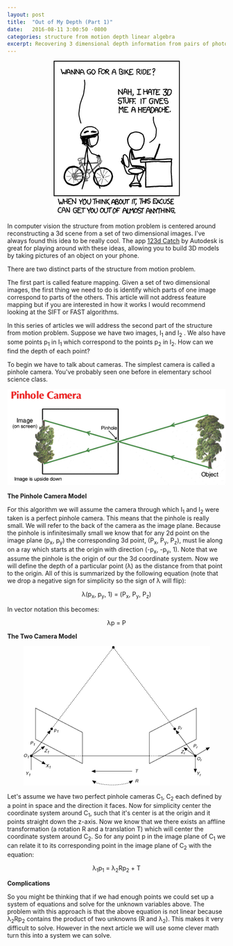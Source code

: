 ```yaml
---
layout: post
title:  "Out of My Depth (Part 1)"
date:   2016-08-11 3:00:50 -0800
categories: structure from motion depth linear algebra
excerpt: Recovering 3 dimensional depth information from pairs of photographs. 
---
```


<p align="center">
	<img src="/headache.png"> 
</p>  

In computer vision the structure from motion problem is centered around reconstructing a 3d scene from a set of two dimensional images. I've always found this idea to be really cool. The app [123d Catch](http://www.123dapp.com/catch) by Autodesk is great for playing around with these ideas, allowing you to build 3D models by taking pictures of an object on your phone. 

There are two distinct parts of the structure from motion problem.  

The first part is called feature mapping. Given a set of two dimensional images, the first thing we need to do is identify which parts of one image correspond to parts of the others. This article will not address feature mapping but if you are interested in how it works I would recommend looking at the SIFT or FAST algorithms.  

In this series of articles we will address the second part of the structure from motion problem. Suppose we have two images, I<sub>1</sub> and I<sub>2</sub> . We also have some points p<sub>1</sub> in I<sub>1</sub> which correspond to the points p<sub>2</sub> in I<sub>2</sub>. How can we find the depth of each point?  

To begin we have to talk about cameras. The simplest camera is called a pinhole camera. You've probably seen one before in elementary school science class.

<p align="center">
	<img src="/pinhole.gif"> 
</p>  

**The Pinhole Camera Model**  

For this algorithm we will assume the camera through which I<sub>1</sub> and I<sub>2</sub> were taken is a perfect pinhole camera. This means that the pinhole is really small. We will refer to the back of the camera as the image plane. Because the pinhole is infinitesimally small we know that for any 2d point on the image plane (p<sub>x</sub>, p<sub>y</sub>) the corresponding 3d point, (P<sub>x</sub>, P<sub>y</sub>, P<sub>z</sub>), must lie along on a ray which starts at the origin with direction (-p<sub>x</sub>, -p<sub>y</sub>, 1). Note that we assume the pinhole is the origin of our the 3d coordinate system. Now we will define the depth of a particular point (&lambda;) as the distance from that point to the origin. All of this is summarized by the following equation (note that we drop a negative sign for simplicity so the sign of &lambda; will flip):  
<p align="center"> 
	&lambda;(p<sub>x</sub>, p<sub>y</sub>, 1) = (P<sub>x</sub>, P<sub>y</sub>, P<sub>z</sub>)
</p>  
In vector notation this becomes:
<p align="center"> 
	&lambda;p = P
</p>  

**The Two Camera Model**

<p align="center">
	<img src="/twocamera.png"> 
</p>  

Let's assume we have two perfect pinhole cameras C<sub>1</sub>, C<sub>2</sub> each defined by a point in space and the direction it faces. Now for simplicity center the coordinate system around C<sub>1</sub>, such that it's center is at the origin and it points straight down the z-axis. Now we know that we there exists an affline transformation (a rotation R and a translation T) which will center the coordinate system around C<sub>2</sub>. So for any point p in the image plane of C<sub>1</sub> we can relate it to its corresponding point in the image plane of C<sub>2</sub> with the equation:
<p align="center"> 
	&lambda;<sub>1</sub>p<sub>1</sub> = &lambda;<sub>2</sub>Rp<sub>2</sub> + T
</p>  

**Complications**  

So you might be thinking that if we had enough points we could set up a system of equations and solve for the unknown variables above. The problem with this approach is that the above equation is not linear because &lambda;<sub>2</sub>Rp<sub>2</sub> contains the product of two unknowns (R and &lambda;<sub>2</sub>). This makes it very difficult to solve. However in the next article we will use some clever math turn this into a system we can solve.
